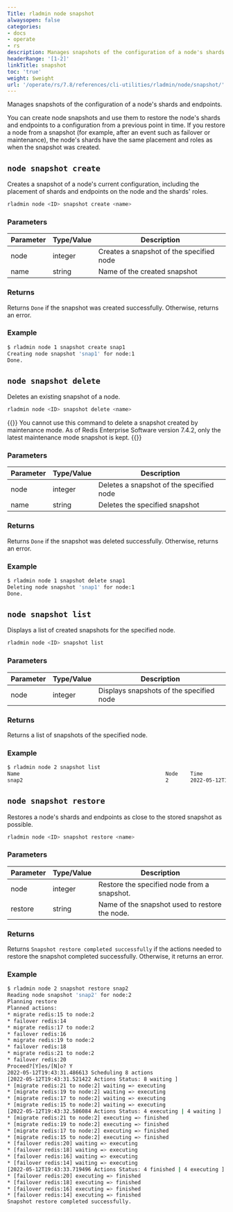 ```yaml
---
Title: rladmin node snapshot
alwaysopen: false
categories:
- docs
- operate
- rs
description: Manages snapshots of the configuration of a node's shards and endpoints.
headerRange: '[1-2]'
linkTitle: snapshot
toc: 'true'
weight: $weight
url: '/operate/rs/7.8/references/cli-utilities/rladmin/node/snapshot/'
---
```


Manages snapshots of the configuration of a node's shards and endpoints.

You can create node snapshots and use them to restore the node's shards and endpoints to a configuration from a previous point in time. If you restore a node from a snapshot (for example, after an event such as failover or maintenance), the node's shards have the same placement and roles as when the snapshot was created.

## `node snapshot create`

Creates a snapshot of a node's current configuration, including the placement of shards and endpoints on the node and the shards' roles.

```sh
rladmin node <ID> snapshot create <name>
```

### Parameters

| Parameter             | Type/Value                     | Description                                                                               |
|-----------------------|--------------------------------|-------------------------------------------------------------------------------------------|
| node                  | integer                        | Creates a snapshot of the specified node                    |
| name                  | string                         | Name of the created snapshot                                |

### Returns

Returns `Done` if the snapshot was created successfully. Otherwise, returns an error.

### Example

```sh
$ rladmin node 1 snapshot create snap1
Creating node snapshot 'snap1' for node:1
Done.
```

## `node snapshot delete`

Deletes an existing snapshot of a node.

```sh
rladmin node <ID> snapshot delete <name>
```

{{<note>}}
You cannot use this command to delete a snapshot created by maintenance mode. As of Redis Enterprise Software version 7.4.2, only the latest maintenance mode snapshot is kept.
{{</note>}}

### Parameters

| Parameter             | Type/Value                     | Description                                                                               |
|-----------------------|--------------------------------|-------------------------------------------------------------------------------------------|
| node                  | integer                        | Deletes a snapshot of the specified node                    |
| name                  | string                         | Deletes the specified snapshot                                |

### Returns

Returns `Done` if the snapshot was deleted successfully. Otherwise, returns an error.

### Example

```sh
$ rladmin node 1 snapshot delete snap1
Deleting node snapshot 'snap1' for node:1
Done.
```

## `node snapshot list`

Displays a list of created snapshots for the specified node.

``` sh
rladmin node <ID> snapshot list
```

### Parameters

| Parameter             | Type/Value                     | Description                                                                               |
|-----------------------|--------------------------------|-------------------------------------------------------------------------------------------|
| node                  | integer                        | Displays snapshots of the specified node                    |

### Returns

Returns a list of snapshots of the specified node.

### Example

```sh
$ rladmin node 2 snapshot list
Name                                               Node    Time
snap2                                              2       2022-05-12T19:27:51Z
```

## `node snapshot restore`

Restores a node's shards and endpoints as close to the stored snapshot as possible.

```sh
rladmin node <ID> snapshot restore <name>
```

### Parameters

| Parameter             | Type/Value                     | Description                                                                               |
|-----------------------|--------------------------------|-------------------------------------------------------------------------------------------|
| node                  | integer                        | Restore the specified node from a snapshot.                    |
| restore              | string                           | Name of the snapshot used to restore the node.              |

### Returns

Returns `Snapshot restore completed successfully` if the actions needed to restore the snapshot completed successfully. Otherwise, it returns an error.

### Example

```sh
$ rladmin node 2 snapshot restore snap2
Reading node snapshot 'snap2' for node:2
Planning restore
Planned actions:
* migrate redis:15 to node:2
* failover redis:14
* migrate redis:17 to node:2
* failover redis:16
* migrate redis:19 to node:2
* failover redis:18
* migrate redis:21 to node:2
* failover redis:20
Proceed?[Y]es/[N]o? Y
2022-05-12T19:43:31.486613 Scheduling 8 actions
[2022-05-12T19:43:31.521422 Actions Status: 8 waiting ]
* [migrate redis:21 to node:2] waiting => executing
* [migrate redis:19 to node:2] waiting => executing
* [migrate redis:17 to node:2] waiting => executing
* [migrate redis:15 to node:2] waiting => executing
[2022-05-12T19:43:32.586084 Actions Status: 4 executing | 4 waiting ]
* [migrate redis:21 to node:2] executing => finished
* [migrate redis:19 to node:2] executing => finished
* [migrate redis:17 to node:2] executing => finished
* [migrate redis:15 to node:2] executing => finished
* [failover redis:20] waiting => executing
* [failover redis:18] waiting => executing
* [failover redis:16] waiting => executing
* [failover redis:14] waiting => executing
[2022-05-12T19:43:33.719496 Actions Status: 4 finished | 4 executing ]
* [failover redis:20] executing => finished
* [failover redis:18] executing => finished
* [failover redis:16] executing => finished
* [failover redis:14] executing => finished
Snapshot restore completed successfully.
```
